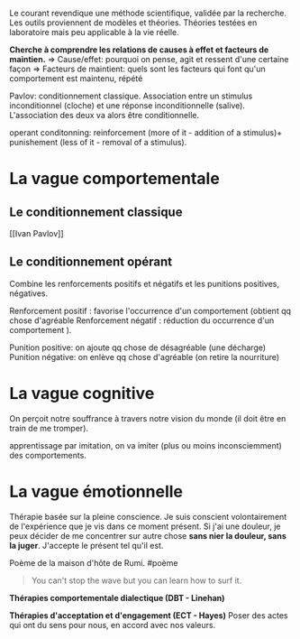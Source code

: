 Le courant revendique une méthode scientifique, validée par la recherche.
Les outils proviennent de modèles et théories. 
Théories testées en laboratoire mais peu applicable à la vie réelle.

**Cherche à comprendre les relations de causes à effet et facteurs de maintien.**
=> Cause/effet: pourquoi on pense, agit et ressent d'une certaine façon
=> Facteurs de maintient: quels sont les facteurs qui font qu'un comportement est maintenu, répété


Pavlov: conditionnement classique. Association entre un stimulus inconditionnel (cloche) et une réponse inconditionnelle (salive). L'association des deux va alors être conditionnelle.

operant conditonning: 
reinforcement (more of it - addition of a stimulus)+ punishement (less of it - removal of a stimulus).

# La vague comportementale

## Le conditionnement classique 
[[Ivan Pavlov]] 
## Le conditionnement opérant
Combine les renforcements positifs et négatifs et les punitions positives, négatives.

Renforcement positif : favorise l'occurrence d'un comportement (obtient qq chose d'agréable
Renforcement négatif : réduction du occurrence d'un comportement ).

Punition positive: on ajoute qq chose de désagréable (une décharge)
Punition négative: on enlève qq chose d'agréable (on retire la nourriture)



# La vague cognitive
On perçoit notre souffrance à travers notre vision du monde (il doit être en train de me tromper).

apprentissage par imitation, on va imiter (plus ou moins inconsciemment) des comportements.

# La vague émotionnelle
Thérapie basée sur la pleine conscience. Je suis conscient volontairement de l'expérience que je vis dans ce moment présent. Si j'ai une douleur, je peux décider de me concentrer sur autre chose **sans nier la douleur, sans la juger**. J'accepte le présent tel qu'il est.

Poème de la maison d'hôte de Rumi. #poème

> You can't stop the wave but you can learn how to surf it.

**Thérapies comportementale dialectique (DBT - Linehan)**

**Thérapies d'acceptation et d'engagement (ECT - Hayes)**
Poser des actes qui ont du sens pour nous, en accord avec nos valeurs.